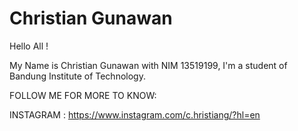 # Christian Gunawan
Hello All !

My Name is Christian Gunawan with NIM 13519199, I'm a student of Bandung Institute of Technology.

FOLLOW ME FOR MORE TO KNOW:

INSTAGRAM : https://www.instagram.com/c.hristiang/?hl=en
